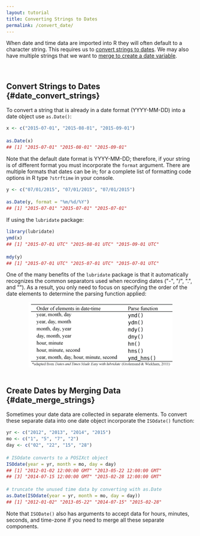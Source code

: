 ```yaml
---
layout: tutorial
title: Converting Strings to Dates
permalink: /convert_date/
---
```


When date and time data are imported into R they will often default to a character string.  This requires us to [convert strings to dates](#date_convert_strings).  We may also have multiple strings that we want to [merge to create a date variable](#date_merge_strings).  


<br>

## Convert Strings to Dates {#date_convert_strings}
To convert a string that is already in a date format (YYYY-MM-DD) into a date object use `as.Date()`:


```r
x <- c("2015-07-01", "2015-08-01", "2015-09-01")

as.Date(x)
## [1] "2015-07-01" "2015-08-01" "2015-09-01"
```

Note that the default date format is YYYY-MM-DD; therefore, if your string is of different format you must incorporate the `format` argument.  There are multiple formats that dates can be in; for a complete list of formatting code options in R type `?strftime` in your console.


```r
y <- c("07/01/2015", "07/01/2015", "07/01/2015")

as.Date(y, format = "%m/%d/%Y")
## [1] "2015-07-01" "2015-07-01" "2015-07-01"
```


If using the `lubridate` package:


```r
library(lubridate)
ymd(x)
## [1] "2015-07-01 UTC" "2015-08-01 UTC" "2015-09-01 UTC"

mdy(y)
## [1] "2015-07-01 UTC" "2015-07-01 UTC" "2015-07-01 UTC"
```

One of the many benefits of the `lubridate` package is that it automatically recognizes the common separators used when recording dates ("-", "/", ".", and "").  As a result, you only need to focus on specifying the order of the date elements to determine the parsing function applied:


<center>
<img src="/public/images/r_vocab/lubridate_parsing.png" alt="lubridate Parsing Functions">
</center>  


<br>

## Create Dates by Merging Data {#date_merge_strings}
Sometimes your date data are collected in separate elements.  To convert these separate data into one date object incorporate the `ISOdate()` function:


```r
yr <- c("2012", "2013", "2014", "2015")
mo <- c("1", "5", "7", "2")
day <- c("02", "22", "15", "28")

# ISOdate converts to a POSIXct object
ISOdate(year = yr, month = mo, day = day)
## [1] "2012-01-02 12:00:00 GMT" "2013-05-22 12:00:00 GMT"
## [3] "2014-07-15 12:00:00 GMT" "2015-02-28 12:00:00 GMT"

# truncate the unused time data by converting with as.Date
as.Date(ISOdate(year = yr, month = mo, day = day))
## [1] "2012-01-02" "2013-05-22" "2014-07-15" "2015-02-28"
```
Note that `ISODate()` also has arguments to accept data for hours, minutes, seconds, and time-zone if you need to merge all these separate components.

